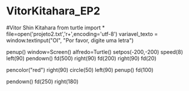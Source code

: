 # VitorKitahara_EP2
#Vitor Shin Kitahara
from turtle import *
file=open('projeto2.txt','r+',encoding='utf-8')
variavel_texto = window.textinput("OI", "Por favor, digite uma letra")

penup()
window=Screen()
alfredo=Turtle()
setpos(-200,-200)
speed(8)
left(90)
pendown()
fd(500)
right(90)
fd(200)
right(90)
fd(20)

pencolor("red")
right(90)
circle(50)
left(90)
penup()
fd(100)

pendown()
fd(250)
right(180)
